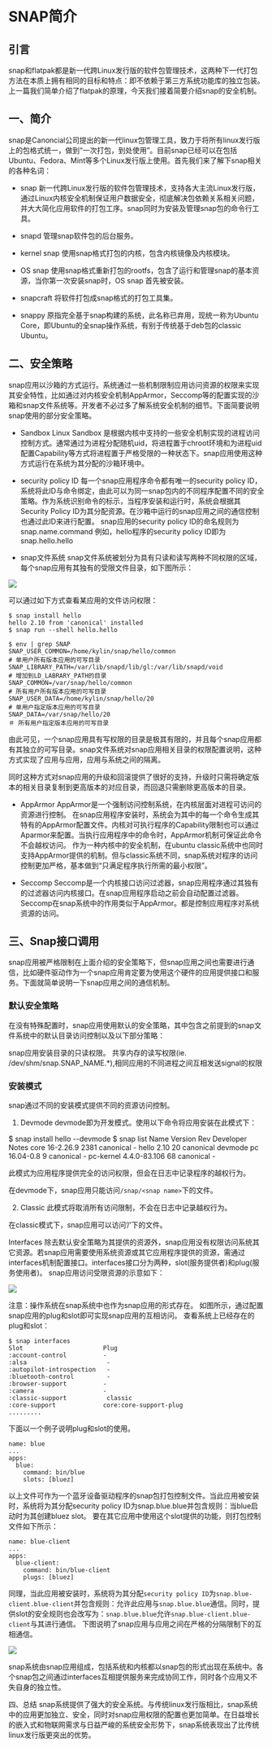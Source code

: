 # SNAP简介

## 引言
snap和flatpak都是新一代跨Linux发行版的软件包管理技术，这两种下一代打包方法在本质上拥有相同的目标和特点：即不依赖于第三方系统功能库的独立包装。上一篇我们简单介绍了flatpak的原理，今天我们接着简要介绍snap的安全机制。

 

## 一、简介
snap是Canoncial公司提出的新一代linux包管理工具，致力于将所有linux发行版上的包格式统一，做到“一次打包，到处使用”。目前snap已经可以在包括Ubuntu、Fedora、Mint等多个Linux发行版上使用。首先我们来了解下snap相关的各种名词：

- snap
新一代跨Linux发行版的软件包管理技术，支持各大主流Linux发行版，通过Linux内核安全机制保证用户数据安全，彻底解决包依赖关系相关问题，并大大简化应用软件的打包工序。snap同时为安装及管理snap包的命令行工具。

- snapd
管理snap软件包的后台服务。

- kernel snap
使用snap格式打包的内核，包含内核镜像及内核模块。

- OS snap
使用snap格式重新打包的rootfs，包含了运行和管理snap的基本资源，当你第一次安装snap时，OS snap 首先被安装。

- snapcraft
将软件打包成snap格式的打包工具集。

- snappy
原指完全基于snap构建的系统，此名称已弃用，现统一称为Ubuntu Core，即Ubuntu的全snap操作系统，有别于传统基于deb包的classic Ubuntu。

## 二、安全策略
snap应用以沙箱的方式运行。系统通过一些机制限制应用访问资源的权限来实现其安全特性，比如通过对内核安全机制AppArmor，Seccomp等的配置实现的沙箱和snap文件系统等。开发者不必过多了解系统安全机制的细节。下面简要说明snap使用的部分安全策略。

- Sandbox
Linux Sandbox 是根据内核中支持的一些安全机制实现的进程访问控制方式。通常通过为进程分配随机uid，将进程置于chroot环境和为进程uid配置Capability等方式将进程置于严格受限的一种状态下。snap应用使用这种方式运行在系统为其分配的沙箱环境中。

- security policy ID
每一个snap应用程序命令都有唯一的security policy ID，系统将此ID与命令绑定，由此可以为同一snap包内的不同程序配置不同的安全策略。作为系统识别命令的标示，当程序安装和运行时，系统会根据其Security Policy ID为其分配资源。在沙箱中运行的snap应用之间的通信控制也通过此ID来进行配置。 
snap应用的security policy ID的命名规则为snap.name.command 
例如，hello程序的security policy ID即为snap.hello.hello

- snap文件系统
snap文件系统被划分为具有只读和读写两种不同权限的区域，每个snap应用有其独有的受限文件目录，如下图所示：

![](.\img\snapfs.png)

可以通过如下方式查看某应用的文件访问权限：
```shell
$ snap install hello
hello 2.10 from 'canonical' installed
$ snap run --shell hello.hello

$ env | grep SNAP
SNAP_USER_COMMON=/home/kylin/snap/hello/common
# 单用户所有版本应用的可写目录
SNAP_LIBRARY_PATH=/var/lib/snapd/lib/gl:/var/lib/snapd/void
# 增加到LD_LABRARY_PATH的目录
SNAP_COMMON=/var/snap/hello/common
# 所有用户所有版本应用的可写目录
SNAP_USER_DATA=/home/kylin/snap/hello/20
# 单用户指定版本应用的可写目录
SNAP_DATA=/var/snap/hello/20
＃ 所有用户指定版本应用的可写目录
```

由此可见，一个snap应用具有写权限的目录是极其有限的，并且每个snap应用都有其独立的可写目录。snap文件系统对snap应用相关目录的权限配置说明，这种方式实现了应用与应用，应用与系统之间的隔离。 

同时这种方式对snap应用的升级和回滚提供了很好的支持，升级时只需将确定版本的相关目录复制到更高版本的对应目录，而回退只需删除更高版本的目录。

- AppArmor
AppArmor是一个强制访问控制系统，在内核层面对进程可访问的资源进行控制。 在snap应用程序安装时，系统会为其中的每一个命令生成其特有的AppArmor配置文件。内核对可执行程序的Capability限制也可以通过Aparmor来配置。当执行应用程序中的命令时，AppArmor机制可保证此命令不会越权访问。 作为一种内核中的安全机制，在ubuntu classic系统中也同时支持AppArmor提供的机制。但与classic系统不同，snap系统对程序的访问控制更加严格，基本做到“只满足程序执行所需的最小权限”。

- Seccomp
Seccomp是一个内核接口访问过滤器，snap应用程序通过其独有的过滤器访问内核接口。在snap应用程序启动之前会自动配置过滤器。Seccomp在snap系统中的作用类似于AppArmor。都是控制应用程序对系统资源的访问。

 
## 三、Snap接口调用
snap应用被严格限制在上面介绍的安全策略下，但snap应用之间也需要进行通信，比如硬件驱动作为一个snap应用肯定要为使用这个硬件的应用提供接口和服务。下面就简单说明一下snap应用之间的通信机制。

### 默认安全策略
在没有特殊配置时，snap应用使用默认的安全策略，其中包含之前提到的snap文件系统中的默认目录访问控制以及以下部分策略：

snap应用安装目录的只读权限。
共享内存的读写权限(ie. /dev/shm/snap.SNAP_NAME.*),相同应用的不同进程之间互相发送signal的权限

### 安装模式
snap通过不同的安装模式提供不同的资源访问控制。

1) Devmode
devmode即为开发模式。使用以下命令将应用安装在此模式下：

$ snap install hello --devmode
$ snap list
Name         Version       Rev   Developer  Notes
core          16-2.26.9     2381  canonical  -
hello          2.10          20    canonical  devmode
pc            16.04-0.8     9     canonical  -
pc-kernel     4.4.0-83.106  68    canonical  -

此模式为应用程序提供完全的访问权限，但会在日志中记录程序的越权行为。

在devmode下，snap应用只能访问`/snap/<snap name>`下的文件。

2) Classic
此模式将取消所有访问限制，不会在日志中记录越权行为。

在classic模式下，snap应用可以访问’/’下的文件。

Interfaces
除去默认安全策略为其提供的资源外，snap应用没有权限访问系统其它资源。若snap应用需要使用系统资源或其它应用程序提供的资源，需通过interfaces机制配置接口。interfaces接口分为两种，slot(服务提供者)和plug(服务使用者)。 
snap应用访问受限资源的示意如下：

![](.\img\interface.png)

注意：操作系统在snap系统中也作为snap应用的形式存在。 
如图所示，通过配置snap应用的plug和slot即可实现snap应用的互相访问。 
查看系统上已经存在的plug和slot：
```shell
$ snap interfaces
Slot                      Plug
:account-control          -
:alsa                      -
:autopilot-introspection   -
:bluetooth-control         -
:browser-support          -
:camera                   -
:classic-support           classic
:core-support             core:core-support-plug
.........
```
下面以一个例子说明plug和slot的使用。
```shell
name: blue
...
apps:
  blue:
    command: bin/blue
    slots: [bluez]    
```
以上文件可作为一个蓝牙设备驱动程序的snap包打包控制文件。当此应用被安装时，系统将为其分配security policy ID为snap.blue.blue并包含规则：当blue启动时为其创建bluez slot。 
要在其它应用中使用这个slot提供的功能，则打包控制文件如下所示：
```shell
name: blue-client
...
apps: 
  blue-client:
    command: bin/blue-client
    plugs: [bluez]
```
同理，当此应用被安装时，系统将为其分配`security policy ID`为`snap.blue-client.blue-client`并包含规则：允许此应用与`snap.blue.blue`通信。同时，提供slot的安全规则也会改写为：`snap.blue.blue`允许`snap.blue-client.blue-client`与其进行通信。 
下图说明了snap应用与应用之间在严格的分隔限制下的互相通信。

![](.\img\comms.png)

snap系统由snap应用组成，包括系统和内核都以snap包的形式出现在系统中。各个snap包之间通过interfaces互相提供服务来完成协同工作，同时各个应用又不失自身的独立性。

四、总结
snap系统提供了强大的安全系统。与传统linux发行版相比，snap系统中的应用更加独立、安全，同时对snap应用权限的配置也更加简单。在日益增长的嵌入式和物联网需求与日益严峻的系统安全形势下，snap系统表现出了比传统linux发行版更突出的优势。